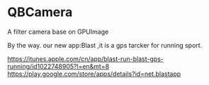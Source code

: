 # QBCamera
A filter camera base on GPUImage

By the way. 
our new app:Blast ,it is a gps tarcker for running sport.

https://itunes.apple.com/cn/app/blast-run-blast-gps-running/id1022748905?l=en&mt=8
https://play.google.com/store/apps/details?id=net.blastapp
